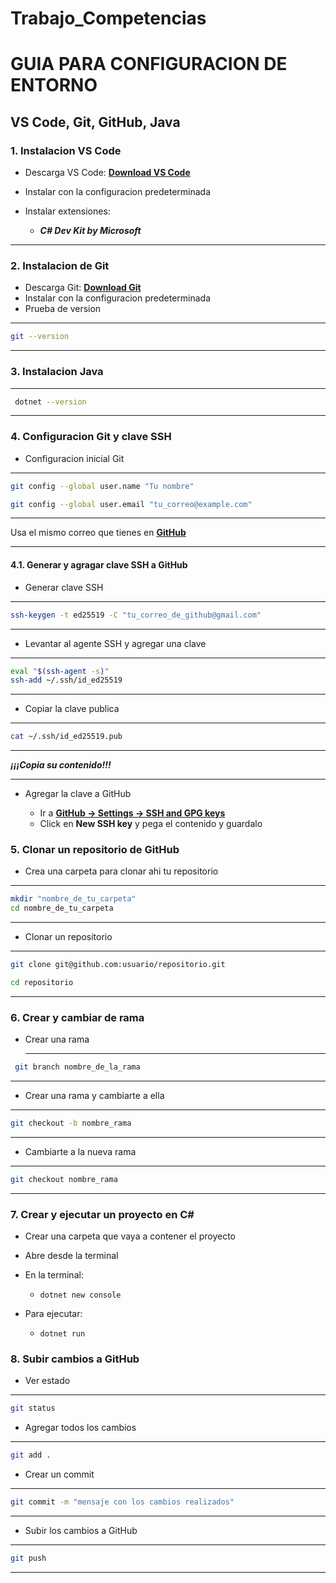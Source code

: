 # Trabajo_Competencias
# GUIA PARA CONFIGURACION DE ENTORNO

## VS Code, Git, GitHub, Java

### 1. Instalacion VS Code

- Descarga VS Code: **[Download VS Code](https://code.visualstudio.com/download)**

- Instalar con la configuracion predeterminada
- Instalar extensiones:

  - **_C# Dev Kit by Microsoft_**

---

### 2. Instalacion de Git

- Descarga Git: **[Download Git](https://git-scm.com/downloads)**
- Instalar con la configuracion predeterminada
- Prueba de version

---

```bash
git --version
```

---

### 3. Instalacion Java


---

```bash
 dotnet --version
```

---

### 4. Configuracion Git y clave SSH

- Configuracion inicial Git

---

```bash
git config --global user.name "Tu nombre"

git config --global user.email "tu_correo@example.com"
```

---

Usa el mismo correo que tienes en **[GitHub](https://github.com/login)**

---

#### 4.1. Generar y agragar clave SSH a GitHub

- Generar clave SSH

---

```bash
ssh-keygen -t ed25519 -C "tu_correo_de_github@gmail.com"
```

---

- Levantar al agente SSH y agregar una clave

---

```bash
eval "$(ssh-agent -s)"
ssh-add ~/.ssh/id_ed25519
```

---

- Copiar la clave publica

---

```bash
cat ~/.ssh/id_ed25519.pub
```

---

**_¡¡¡Copia su contenido!!!_**

---

- Agregar la clave a GitHub

  - Ir a **[GitHub → Settings → SSH and GPG keys](https://github.com/settings/keys)**
  - Click en **New SSH key** y pega el contenido y guardalo

### 5. Clonar un repositorio de GitHub

- Crea una carpeta para clonar ahi tu repositorio

---

```bash
mkdir "nombre_de_tu_carpeta"
cd nombre_de_tu_carpeta
```

---

- Clonar un repositorio

---

```bash
git clone git@github.com:usuario/repositorio.git

cd repositorio
```

---

### 6. Crear y cambiar de rama

- Crear una rama
  ***

```bash
 git branch nombre_de_la_rama
```

---

- Crear una rama y cambiarte a ella

---

```bash
git checkout -b nombre_rama
```

---

- Cambiarte a la nueva rama

---

```bash
git checkout nombre_rama
```

---

### 7. Crear y ejecutar un proyecto en C#

- Crear una carpeta que vaya a contener el proyecto
- Abre desde la terminal
- En la terminal:

  - `dotnet new console`

- Para ejecutar:

  - `dotnet run`

### 8. Subir cambios a GitHub

- Ver estado

---

```bash
git status
```

- Agregar todos los cambios

---

```bash
git add .
```

- Crear un commit

---

```bash
git commit -m "mensaje con los cambios realizados"
```

---

- Subir los cambios a GitHub

---

```bash
git push
```

---